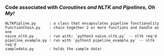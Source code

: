 ### Code associated with _Coroutines and NLTK and Pipelines, Oh My!_ ###


    NLTKPipline.py      : a class that encapsulates pipeline functionality
    FunctionChain.py    : chain together 2 or more functions and handle as one 
    naive_nltk.py       : run with: `python3 naive_nltk.py` -- nltk req'd
    pipeline_example.py : run with `python3 pipeline_example.py` -- nltk req'd
    sampledata.py       : holds the sample data!
